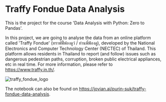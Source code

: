 # Traffy Fondue Data Analysis

This is the project for the course 'Data Analysis with Python: Zero to Pandas'. 

In this project, we are going to analyse the data from an online platform called 'Traffy Fondue' (ทราฟฟี่ฟองดูว์ / ท่านพี่ฟ้องดู), developed by the National Electronics and Computer Technology Center (NECTEC) of Thailand. This platform allows residents in Thailand to report (and follow) issues such as dangerous pedestrian paths, corruption, broken public electrical appliances, etc in real time. For more information, please refer to https://www.traffy.in.th/.

![traffy_fondue_logo](https://www.nectec.or.th/sectionImage/5995)

The notebook can also be found on https://jovian.ai/purin-suk/traffy-fondue-data-analysis.
